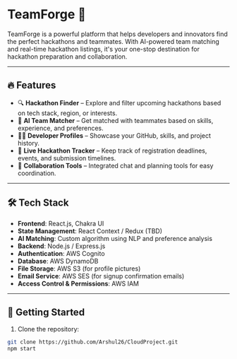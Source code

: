 # TeamForge 🚀

TeamForge is a powerful platform that helps developers and innovators find the perfect hackathons and teammates. With AI-powered team matching and real-time hackathon listings, it's your one-stop destination for hackathon preparation and collaboration.

---

## 🔥 Features

- 🔍 **Hackathon Finder** – Explore and filter upcoming hackathons based on tech stack, region, or interests.
- 🤖 **AI Team Matcher** – Get matched with teammates based on skills, experience, and preferences.
- 🧑‍💻 **Developer Profiles** – Showcase your GitHub, skills, and project history.
- 📅 **Live Hackathon Tracker** – Keep track of registration deadlines, events, and submission timelines.
- 💬 **Collaboration Tools** – Integrated chat and planning tools for easy coordination.

---

## 🛠️ Tech Stack

- **Frontend**: React.js, Chakra UI  
- **State Management**: React Context / Redux (TBD)  
- **AI Matching**: Custom algorithm using NLP and preference analysis  
- **Backend**: Node.js / Express.js  
- **Authentication**: AWS Cognito  
- **Database**: AWS DynamoDB  
- **File Storage**: AWS S3 (for profile pictures)  
- **Email Service**: AWS SES (for signup confirmation emails)  
- **Access Control & Permissions**: AWS IAM  

---

## 🚧 Getting Started

1. Clone the repository:

```bash
git clone https://github.com/Arshul26/CloudProject.git
npm start
